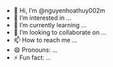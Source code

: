 - 👋 Hi, I’m @nguyenhoathuy002m
- 👀 I’m interested in ...
- 🌱 I’m currently learning ...
- 💞️ I’m looking to collaborate on ...
- 📫 How to reach me ...
- 😄 Pronouns: ...
- ⚡ Fun fact: ...

<!---
nguyenhoathuy002m/nguyenhoathuy002m is a ✨ special ✨ repository because its `README.md` (this file) appears on your GitHub profile.
You can click the Preview link to take a look at your changes.
--->
